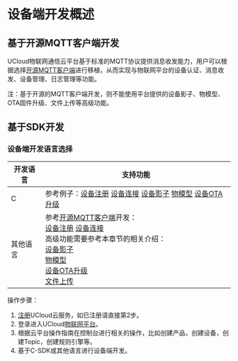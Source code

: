 # 设备端开发概述

## 基于开源MQTT客户端开发

UCloud物联网通信云平台基于标准的MQTT协议提供消息收发能力，用户可以根据选择[开源MQTT客户端](https://github.com/mqtt/mqtt.github.io/wiki/libraries?spm=a2c4g.11186623.2.11.793e78dcLHxgZy)进行移植，从而实现与物联网平台的设备认证、消息收发、设备管理、日志管理等功能。


注：基于开源的MQTT客户端开发，则不能使用平台提供的设备影子、物模型、OTA固件升级、文件上传等高级功能。


## 基于SDK开发

### 设备端开发语言选择

开发语言 | 支持功能 
---|---
C | 参考例子：[设备注册](../device_develop_guide/c_sdk_example/mqttinterface#设备身份认证) [设备连接](../device_develop_guide/c_sdk_example/mqttinterface#设备身份认证) [设备影子](../device_develop_guide/c_sdk_example/deviceshadowinterface) [物模型](../device_develop_guide/c_sdk_example/thingmodelinterface) [设备OTA升级](../device_develop_guide/c_sdk_example/otainterface)
其他语言| 参考[开源MQTT客户端](https://github.com/mqtt/mqtt.github.io/wiki/libraries?spm=a2c4g.11186623.2.11.793e78dcLHxgZy)开发：<br>[设备注册](../device_develop_guide/authenticate_devices/what_is_authenticate_devices) [设备连接](../device_develop_guide/deviceconnect/mqttconnect) <br>高级功能需要参考本章节的相关介绍：<br>[设备影子](../device_develop_guide/device_shadow) <br>[物模型](../device_develop_guide/thingmode/what_is_thingmode) <br>[设备OTA升级](../device_develop_guide/ota)<br>[文件上传](../device_develop_guide/uploadfile) 


操作步骤：
1. [注册](https://passport.ucloud.cn/#register)UCloud云服务，如已注册请直接第2步。
2. 登录进入UCloud[物联网平台](https://console.ucloud.cn/uiot)。
3. 根据云平台操作指南在控制台进行相关的操作，比如创建产品，创建设备，创建Topic，创建规则引擎等。
4. 基于C-SDK或其他语言进行设备端开发。
